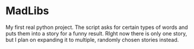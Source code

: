 # MadLibs
My first real python project. The script asks for certain types of words and puts them into a story for a funny result. RIght now there is only one story, but I plan on expanding it to multiple, randomly chosen stories instead.
